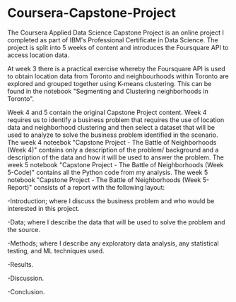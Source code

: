 # Coursera-Capstone-Project

The Coursera Applied Data Science Capstone Project is an online project I completed as part of IBM's Professional Certificate in Data Science. The project is split into 5 weeks of content and introduces the Foursquare API to access location data.

At week 3 there is a practical exercise whereby the Foursquare API is used to obtain location data from Toronto and neighbourhoods within Toronto are explored and grouped together using K-means clustering. This can be found in the notebook "Segmenting and Clustering neighborhoods in Toronto". 

Week 4 and 5 contain the original Capstone Project content. Week 4 requires us to identify a business problem that requires the use of location data and neighborhood clustering and then select a dataset that will be used to analyze to solve the business problem identified in the scenario. The week 4 noteebok "Capstone Project - The Battle of Neighborhoods (Week 4)" contains only a description of the problem/ background and a description of the data and how it will be used to answer the problem. The week 5 notebook "Capstone Project - The Battle of Neighborhoods (Week 5-Code)" contains all the Python code from my analysis. The week 5 notebook "Capstone Project - The Battle of Neighborhoods (Week 5-Report)" consists of a report with the following layout: 

-Introduction; where I discuss the business problem and who would be interested in this project.

-Data; where I describe the data that will be used to solve the problem and the source.

-Methods; where I  describe any exploratory data analysis, any statistical testing, and ML techniques used.

-Results.

-Discussion.

-Conclusion.

